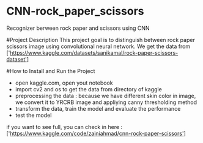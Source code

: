 # CNN-rock_paper_scissors
Recognizer berween rock paper and scissors using CNN

#Project Description
This project goal is to distinguish between rock paper scissors image using convolutional neural network. We get the data from ['https://www.kaggle.com/datasets/sanikamal/rock-paper-scissors-dataset']

#How to Install and Run the Project
- open kaggle.com, open yout notebook
- import cv2 and os to get the data from directory of kaggle
- preprocessing the data : because we have different skin color in image, we convert it to YRCRB image and appliying canny thresholding method
- transform the data, train the model and evaluate the performance
- test the model

if you want to see full, you can check in here : ['https://www.kaggle.com/code/zainiahmad/cnn-rock-paper-scissors']

